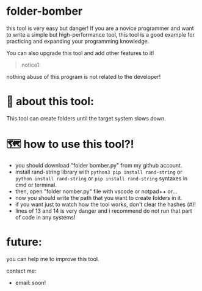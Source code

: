 # folder-bomber

this tool is very easy but danger! If you are a novice programmer and want to write a simple but high-performance tool, this tool is a good example for practicing and expanding your programming knowledge.

You can also upgrade this tool and add other features to it!

> notice1:

nothing abuse of this program is not related to the developer!

# :wrench: about this tool:

This tool can create folders until the target system slows down.

# :world_map: how to use this tool?!

- you should download "folder bomber.py" from my github account.
- install rand-string library with `python3 pip install rand-string` or `python install rand-string` or `pip install rand-string` syntaxes in cmd or terminal.
- then, open "folder nomber.py" file with vscode or notpad++ or...
- now you should write the path that you want to create folders in it.
- if you want just to watch how the tool works, don't clear the hashes (#)!
- lines of 13 and 14 is very danger and i recommend do not run that part of code in any systems!

# future:

you can help me to improve this tool.

contact me:

- email: soon!
